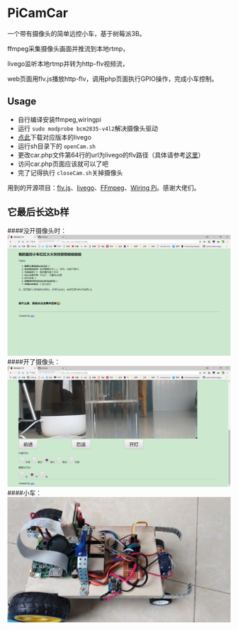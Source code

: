 # PiCamCar
一个带有摄像头的简单远控小车，基于树莓派3B。

  ffmpeg采集摄像头画面并推流到本地rtmp，

  livego监听本地rtmp并转为http-flv视频流，

  web页面用flv.js播放http-flv，调用php页面执行GPIO操作，完成小车控制。

## Usage
- 自行编译安装ffmpeg,wiringpi
- 运行 `sudo modprobe bcm2835-v4l2`解决摄像头驱动 
- <a href="https://github.com/gwuhaolin/livego/releases">点此</a>下载对应版本的livego
- 运行sh目录下的 `openCam.sh`
- 更改car.php文件第64行的url为livego的flv路径（具体请参考[这里](https://github.com/gwuhaolin/livego/blob/master/README.md)）
- 访问car.php页面应该就可以了吧
- 完了记得执行 `closeCam.sh`关掉摄像头
</ol>


用到的开源项目：<a href="https://github.com/Bilibili/flv.js">flv.js</a>、<a href="https://github.com/gwuhaolin/livego">livego</a>、<a href="https://ffmpeg.org/">FFmpeg</a>、<a href="http://wiringpi.com/">Wiring Pi</a>。感谢大佬们。


## 它最后长这b样

####没开摄像头时：
![demo1](https://raw.githubusercontent.com/jiacai-wang/PiCamCar/master/picture/demo1.png)
####开了摄像头：
![demo2](https://raw.githubusercontent.com/jiacai-wang/PiCamCar/master/picture/demo2.png)
####小车：
![demo3](https://raw.githubusercontent.com/jiacai-wang/PiCamCar/master/picture/demo3.jpg)

